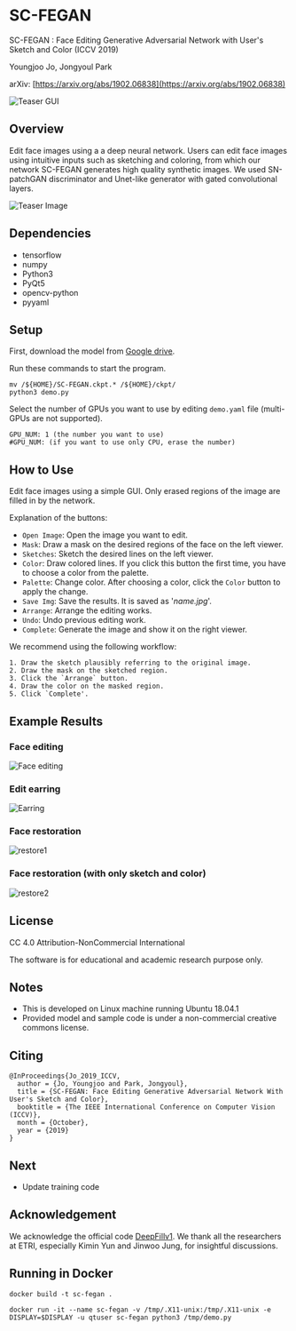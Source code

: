 # SC-FEGAN
SC-FEGAN : Face Editing Generative Adversarial Network with User's Sketch and Color (ICCV 2019)

Youngjoo Jo, Jongyoul Park

arXiv: [https://arxiv.org/abs/1902.06838](https://arxiv.org/abs/1902.06838)

![Teaser GUI](imgs/GUI.gif)

## Overview
Edit face images using a a deep neural network. Users can edit face images using intuitive inputs such as sketching and coloring, from which our network SC-FEGAN generates high quality synthetic images. We used SN-patchGAN discriminator and Unet-like generator with gated convolutional layers.

![Teaser Image](imgs/teaser.jpg)

## Dependencies
- tensorflow
- numpy
- Python3
- PyQt5
- opencv-python
- pyyaml

## Setup
First, download the model from [Google drive](https://drive.google.com/open?id=1VPsYuIK_DY3Gw07LEjUhg2LwbEDlFpq1).

Run these commands to start the program.
  ```
  mv /${HOME}/SC-FEGAN.ckpt.* /${HOME}/ckpt/
  python3 demo.py
  ```
  
Select the number of GPUs you want to use by editing `demo.yaml` file (multi-GPUs are not supported).
  ```
  GPU_NUM: 1 (the number you want to use)
  #GPU_NUM: (if you want to use only CPU, erase the number)
  ```

## How to Use
Edit face images using a simple GUI. Only erased regions of the image are filled in by the network.

Explanation of the buttons:

- `Open Image`: Open the image you want to edit.
- `Mask`: Draw a mask on the desired regions of the face on the left viewer.
- `Sketches`: Sketch the desired lines on the left viewer.
- `Color`: Draw colored lines. If you click this button the first time, you have to choose a color from the palette.
- `Palette`: Change color. After choosing a color, click the `Color` button to apply the change.
- `Save Img`: Save the results. It is saved as '*name.jpg*'.
- `Arrange`: Arrange the editing works.
- `Undo`: Undo previous editing work.
- `Complete`: Generate the image and show it on the right viewer.

  
We recommend using the following workflow:
  ```
  1. Draw the sketch plausibly referring to the original image.
  2. Draw the mask on the sketched region.
  3. Click the `Arrange` button.
  4. Draw the color on the masked region.
  5. Click `Complete'.
  ```  

## Example Results
### Face editing
![Face editing](imgs/face_edit.jpg)

### Edit earring
![Earring](imgs/earring.jpg)

### Face restoration
![restore1](imgs/restoration.jpg)

### Face restoration (with only sketch and color)
![restore2](imgs/restoration2.jpg)

## License
CC 4.0 Attribution-NonCommercial International

The software is for educational and academic research purpose only.

## Notes

- This is developed on Linux machine running Ubuntu 18.04.1
- Provided model and sample code is under a non-commercial creative commons license.

## Citing
```
@InProceedings{Jo_2019_ICCV,
  author = {Jo, Youngjoo and Park, Jongyoul},
  title = {SC-FEGAN: Face Editing Generative Adversarial Network With User's Sketch and Color},
  booktitle = {The IEEE International Conference on Computer Vision (ICCV)},
  month = {October},
  year = {2019}
}
```

## Next
- Update training code

## Acknowledgement
We acknowledge the official code [DeepFillv1](https://github.com/JiahuiYu/generative_inpainting). We thank all the researchers at ETRI, especially Kimin Yun and Jinwoo Jung, for insightful discussions.

## Running in Docker
```
docker build -t sc-fegan .

docker run -it --name sc-fegan -v /tmp/.X11-unix:/tmp/.X11-unix -e DISPLAY=$DISPLAY -u qtuser sc-fegan python3 /tmp/demo.py
```